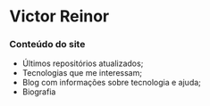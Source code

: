 # Victor Reinor

### Conteúdo do site
- Últimos repositórios atualizados;
- Tecnologias que me interessam;
- Blog com informações sobre tecnologia e ajuda;
- Biografia
